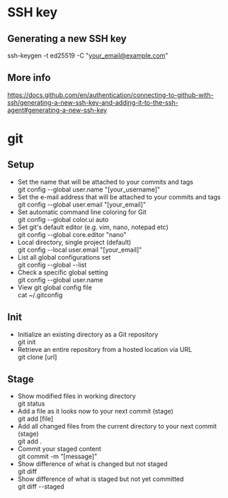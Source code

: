 # SSH key

## Generating a new SSH key
ssh-keygen -t ed25519 -C "your_email@example.com"

## More info
https://docs.github.com/en/authentication/connecting-to-github-with-ssh/generating-a-new-ssh-key-and-adding-it-to-the-ssh-agent#generating-a-new-ssh-key



# git

## Setup

* Set the name that will be attached to your commits and tags<br>
git config --global user.name "[your_username]"
* Set the e-mail address that will be attached to your commits and tags<br>
git config --global user.email "[your_email]"
* Set automatic command line coloring for Git<br>
git config --global color.ui auto
* Set git's default editor (e.g. vim, nano, notepad etc)<br>
git config --global core.editor "nano"
* Local directory, single project (default)<br>
git config --local user.email "[your_email]"
* List all global configurations set<br>
git config --global --list
* Check a specific global setting<br>
git config --global user.name
* View git global config file<br>
cat ~/.gitconfig

## Init

* Initialize an existing directory as a Git repository<br>
git init
* Retrieve an entire repository from a hosted location via URL<br>
git clone [url]

## Stage
* Show modified files in working directory<br>
git status
* Add a file as it looks now to your next commit (stage)<br>
git add [file]
* Add all changed files from the current directory to your next commit (stage)<br>
git add .
* Commit your staged content<br>
git commit -m "[message]"
* Show difference of what is changed but not staged<br>
git diff
* Show difference of what is staged but not yet committed<br>
git diff --staged




